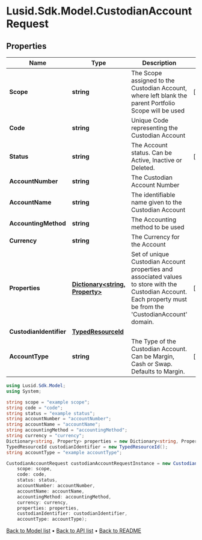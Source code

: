 # Lusid.Sdk.Model.CustodianAccountRequest

## Properties

Name | Type | Description | Notes
------------ | ------------- | ------------- | -------------
**Scope** | **string** | The Scope assigned to the Custodian Account, where left blank the parent Portfolio Scope will be used | [optional] 
**Code** | **string** | Unique Code representing the Custodian Account | 
**Status** | **string** | The Account status. Can be Active, Inactive or Deleted. | [optional] 
**AccountNumber** | **string** | The Custodian Account Number | 
**AccountName** | **string** | The identifiable name given to the Custodian Account | 
**AccountingMethod** | **string** | The Accounting method to be used | 
**Currency** | **string** | The Currency for the Account | 
**Properties** | [**Dictionary&lt;string, Property&gt;**](Property.md) | Set of unique Custodian Account properties and associated values to store with the Custodian Account. Each property must be from the &#39;CustodianAccount&#39; domain. | [optional] 
**CustodianIdentifier** | [**TypedResourceId**](TypedResourceId.md) |  | 
**AccountType** | **string** | The Type of the Custodian Account. Can be Margin, Cash or Swap. Defaults to Margin. | [optional] 

```csharp
using Lusid.Sdk.Model;
using System;

string scope = "example scope";
string code = "code";
string status = "example status";
string accountNumber = "accountNumber";
string accountName = "accountName";
string accountingMethod = "accountingMethod";
string currency = "currency";
Dictionary<string, Property> properties = new Dictionary<string, Property>();
TypedResourceId custodianIdentifier = new TypedResourceId();
string accountType = "example accountType";

CustodianAccountRequest custodianAccountRequestInstance = new CustodianAccountRequest(
    scope: scope,
    code: code,
    status: status,
    accountNumber: accountNumber,
    accountName: accountName,
    accountingMethod: accountingMethod,
    currency: currency,
    properties: properties,
    custodianIdentifier: custodianIdentifier,
    accountType: accountType);
```

[Back to Model list](../README.md#documentation-for-models) &#8226; [Back to API list](../README.md#documentation-for-api-endpoints) &#8226; [Back to README](../README.md)
